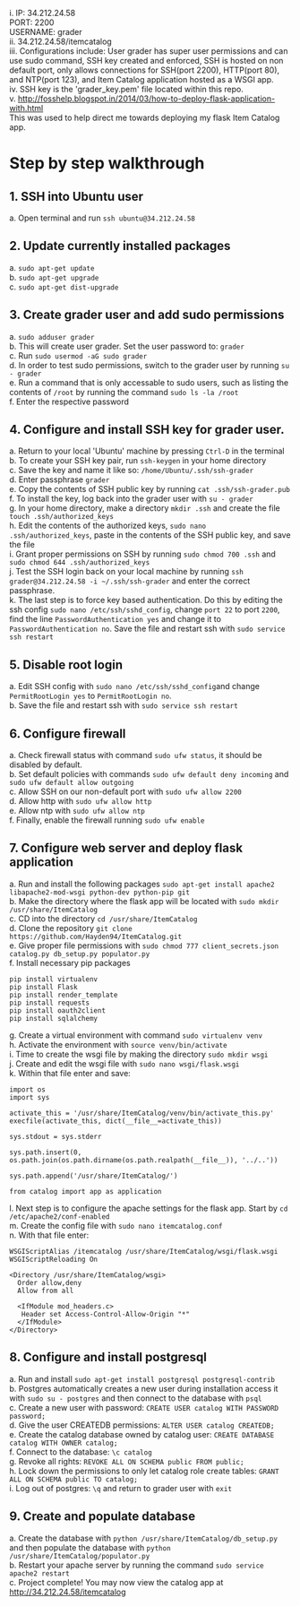 i. IP: 34.212.24.58<br />
PORT: 2200<br />
USERNAME: grader<br />
ii. 34.212.24.58/itemcatalog<br />
iii. Configurations include: User grader has super user permissions and can use sudo command, SSH key created and enforced, SSH is hosted on non default port, only allows connections for SSH(port 2200), HTTP(port 80), and NTP(port 123), and Item Catalog application hosted as a WSGI app.<br />
iv. SSH key is the 'grader_key.pem' file located within this repo.<br />
v. http://fosshelp.blogspot.in/2014/03/how-to-deploy-flask-application-with.html<br />
This was used to help direct me towards deploying my flask Item Catalog app.

# Step by step walkthrough

## 1. SSH into Ubuntu user
a. Open terminal and run `ssh ubuntu@34.212.24.58`

## 2. Update currently installed packages
a. `sudo apt-get update`</br>
b. `sudo apt-get upgrade`</br>
c. `sudo apt-get dist-upgrade`</br>

## 3. Create grader user and add sudo permissions
a. `sudo adduser grader`</br>
b. This will create user grader. Set the user password to: `grader`</br>
c. Run `sudo usermod -aG sudo grader`</br>
d. In order to test sudo permissions, switch to the grader user by running `su - grader`</br>
e. Run a command that is only accessable to sudo users, such as listing the contents of `/root` by running the command `sudo ls -la /root`</br>
f. Enter the respective password</br>

## 4. Configure and install SSH key for grader user.
a. Return to your local 'Ubuntu' machine by pressing `Ctrl-D` in the terminal</br>
b. To create your SSH key pair, run `ssh-keygen` in your home directory</br>
c. Save the key and name it like so: `/home/Ubuntu/.ssh/ssh-grader`</br>
d. Enter passphrase `grader`</br>
e. Copy the contents of SSH public key by running `cat .ssh/ssh-grader.pub`</br>
f. To install the key, log back into the grader user with `su - grader`</br>
g. In your home directory, make a directory `mkdir .ssh` and create the file `touch .ssh/authorized_keys`</br>
h. Edit the contents of the authorized keys, `sudo nano .ssh/authorized_keys`, paste in the contents of the SSH public key, and save the file</br>
i. Grant proper permissions on SSH by running `sudo chmod 700 .ssh` and `sudo chmod 644 .ssh/authorized_keys`</br>
j. Test the SSH login back on your local machine by running `ssh grader@34.212.24.58 -i ~/.ssh/ssh-grader` and enter the correct </br>passphrase.</br>
k. The last step is to force key based authentication. Do this by editing the ssh config `sudo nano /etc/ssh/sshd_config`, change `port 22` to port `2200`, find the line `PasswordAuthentication yes` and change it to `PasswordAuthentication no`. Save the file and restart ssh with `sudo service ssh restart`</br>

## 5. Disable root login
a. Edit SSH config with `sudo nano /etc/ssh/sshd_config`and change `PermitRootLogin yes` to `PermitRootLogin no`.</br>
b. Save the file and restart ssh with `sudo service ssh restart`</br>

## 6. Configure firewall
a. Check firewall status with command `sudo ufw status`, it should be disabled by default.</br>
b. Set default policies with commands `sudo ufw default deny incoming` and `sudo ufw default allow outgoing`</br>
c. Allow SSH on our non-default port with `sudo ufw allow 2200`</br>
d. Allow http with `sudo ufw allow http`</br>
e. Allow ntp with `sudo ufw allow ntp`</br>
f. Finally, enable the firewall running `sudo ufw enable`</br>

## 7. Configure web server and deploy flask application
a. Run and install the following packages `sudo apt-get install apache2 libapache2-mod-wsgi python-dev python-pip git`</br>
b. Make the directory where the flask app will be located with `sudo mkdir /usr/share/ItemCatalog`</br>
c. CD into the directory `cd /usr/share/ItemCatalog`</br>
d. Clone the repository `git clone https://github.com/Hayden94/ItemCatalog.git`</br>
e. Give proper file permissions with `sudo chmod 777 client_secrets.json catalog.py db_setup.py populator.py`</br>
f. Install necessary pip packages</br>
```
pip install virtualenv
pip install Flask
pip install render_template
pip install requests
pip install oauth2client
pip install sqlalchemy
```
g. Create a virtual environment with command `sudo virtualenv venv`</br>
h. Activate the environment with `source venv/bin/activate`</br>
i. Time to create the wsgi file by making the directory `sudo mkdir wsgi`</br>
j. Create and edit the wsgi file with `sudo nano wsgi/flask.wsgi`</br>
k. Within that file enter and save:</br>
```
import os
import sys

activate_this = '/usr/share/ItemCatalog/venv/bin/activate_this.py'
execfile(activate_this, dict(__file__=activate_this))

sys.stdout = sys.stderr

sys.path.insert(0, os.path.join(os.path.dirname(os.path.realpath(__file__)), '../..'))

sys.path.append('/usr/share/ItemCatalog/')

from catalog import app as application
```
l. Next step is to configure the apache settings for the flask app. Start by `cd /etc/apache2/conf-enabled`</br>
m. Create the config file with `sudo nano itemcatalog.conf`</br>
n. With that file enter:</br>
```
WSGIScriptAlias /itemcatalog /usr/share/ItemCatalog/wsgi/flask.wsgi
WSGIScriptReloading On

<Directory /usr/share/ItemCatalog/wsgi>
  Order allow,deny
  Allow from all

  <IfModule mod_headers.c>
   Header set Access-Control-Allow-Origin "*"
  </IfModule>
</Directory>
```

## 8. Configure and install postgresql
a. Run and install `sudo apt-get install postgresql postgresql-contrib`</br>
b. Postgres automatically creates a new user during installation access it with `sudo su - postgres` and then connect to the database with `psql`</br>
c. Create a new user with password: `CREATE USER catalog WITH PASSWORD password;`</br>
d. Give the user CREATEDB permissions: `ALTER USER catalog CREATEDB;`</br>
e. Create the catalog database owned by catalog user: `CREATE DATABASE catalog WITH OWNER catalog;`</br>
f. Connect to the database: `\c catalog`</br>
g. Revoke all rights: `REVOKE ALL ON SCHEMA public FROM public;`</br>
h. Lock down the permissions to only let catalog role create tables: `GRANT ALL ON SCHEMA public TO catalog;`</br>
i. Log out of postgres: `\q` and return to grader user with `exit`</br>

## 9. Create and populate database
a. Create the database with `python /usr/share/ItemCatalog/db_setup.py` and then populate the database with `python /usr/share/ItemCatalog/populator.py`</br>
b. Restart your apache server by running the command `sudo service apache2 restart`</br>
c. Project complete! You may now view the catalog app at http://34.212.24.58/itemcatalog</br>

